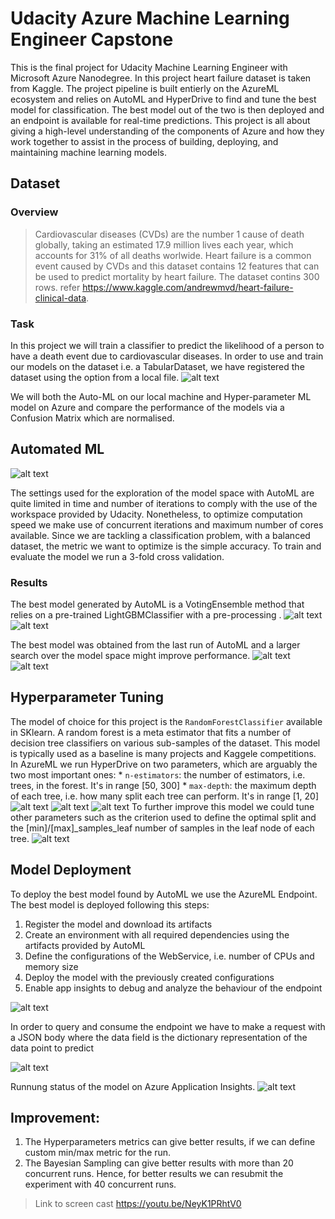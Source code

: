 # Udacity Azure Machine Learning Engineer Capstone

This is the final project for Udacity Machine Learning Engineer with Microsoft Azure Nanodegree. In this project heart failure dataset is taken from Kaggle. The project pipeline is built entierly on the AzureML ecosystem and relies on AutoML and HyperDrive to find and tune the best model for classification. The best model out of the two is then deployed and an endpoint is available for real-time predictions. This project is all about giving a high-level understanding of the components of Azure and how they work together to assist in the process of building, deploying, and maintaining machine learning models.

## Dataset

### Overview
> Cardiovascular diseases (CVDs) are the number 1 cause of death globally, taking an estimated 17.9 million lives each year, which accounts for 31% of all deaths worlwide.
Heart failure is a common event caused by CVDs and this dataset contains 12 features that can be used to predict mortality by heart failure. The dataset contins 300 rows. refer https://www.kaggle.com/andrewmvd/heart-failure-clinical-data. 

### Task

In this project we will train a classifier to predict the likelihood of a person to have a death event due to cardiovascular diseases. In order to use and train our models 
on the dataset  i.e. a TabularDataset, we have registered the dataset using the option from a local file.
![alt text](https://github.com/hammad-alt/nd00333-capstone/blob/master/Images/reg-dataset.JPG)

We will both the Auto-ML on our local machine and Hyper-parameter ML model on Azure and compare the performance of the models via a Confusion Matrix which are normalised.
## Automated ML
![alt text](https://github.com/hammad-alt/nd00333-capstone/blob/master/Images/automl-config.JPG)

The settings used for the exploration of the model space with AutoML are quite limited in time and number of iterations to comply with the use of the 
workspace provided by Udacity. Nonetheless, to optimize computation speed we make use of concurrent iterations and maximum number of cores available.
Since we are tackling a classification problem, with a balanced dataset, the metric we want to optimize is the simple accuracy.
To train and evaluate the model we run a 3-fold cross validation.

### Results
The best model generated by AutoML is a VotingEnsemble method that relies on a pre-trained LightGBMClassifier with a pre-processing .
![alt text](https://github.com/hammad-alt/nd00333-capstone/blob/master/Images/automl-exp.JPG)
![alt text](https://github.com/hammad-alt/nd00333-capstone/blob/master/Images/automl-exp1.JPG)

The best model was obtained from the last run of AutoML and a larger search over the model space might improve performance. 
![alt text](https://github.com/hammad-alt/nd00333-capstone/blob/master/Images/automl-bestmodel.JPG)
![alt text](https://github.com/hammad-alt/nd00333-capstone/blob/master/Images/automl-matrix.JPG)
## Hyperparameter Tuning
The model of choice for this project is the `RandomForestClassifier` available in SKlearn.
A random forest is a meta estimator that fits a number of decision tree classifiers on various sub-samples of the dataset.
This model is typically used as a baseline is many projects and Kaggele competitions.
In AzureML we run HyperDrive on two parameters, which are arguably the two most important ones:
    * `n-estimators`: the number of estimators, i.e. trees, in the forest. It's in range [50, 300]
    * `max-depth`: the maximum depth of each tree, i.e. how many split each tree can perform. It's in range [1, 20]
![alt text](https://github.com/hammad-alt/nd00333-capstone/blob/master/Images/1.JPG)
![alt text](https://github.com/hammad-alt/nd00333-capstone/blob/master/Images/hypml-best-run.JPG)
![alt text](https://github.com/hammad-alt/nd00333-capstone/blob/master/Images/hyp-matrix.JPG)
To further improve this model we could tune other parameters such as the criterion used to define the optimal split and the [min]/[max]_samples_leaf number of samples in the 
leaf node of each tree.
![alt text](https://github.com/hammad-alt/nd00333-capstone/blob/master/Images/hyper-logs.JPG)

## Model Deployment

To deploy the best model found by AutoML we use the AzureML Endpoint. The best model is deployed following this steps:

1. Register the model and download its artifacts
2. Create an environment with all required dependencies using the artifacts provided by AutoML
3. Define the configurations of the WebService, i.e. number of CPUs and memory size
4. Deploy the model with the previously created configurations
5. Enable app insights to debug and analyze the behaviour of the endpoint

![alt text](https://github.com/hammad-alt/nd00333-capstone/blob/master/Images/automl-aci-deploy.JPG)

In order to query and consume the endpoint we have to make a request with a JSON body where the data field is the dictionary representation of the data point to predict

![alt text](https://github.com/hammad-alt/nd00333-capstone/blob/master/Images/automl-dict.JPG)

Runnung status of the model on Azure Application Insights.
![alt text](https://github.com/hammad-alt/nd00333-capstone/blob/master/Images/App-insights.JPG)

## Improvement:
1. The Hyperparameters metrics can give better results, if we can define custom min/max metric for the run.
2. The Bayesian Sampling can give better results with more than 20 concurrent runs. Hence, for better results we can resubmit the experiment with 40 concurrent runs. 


> Link to screen cast
https://youtu.be/NeyK1PRhtV0

